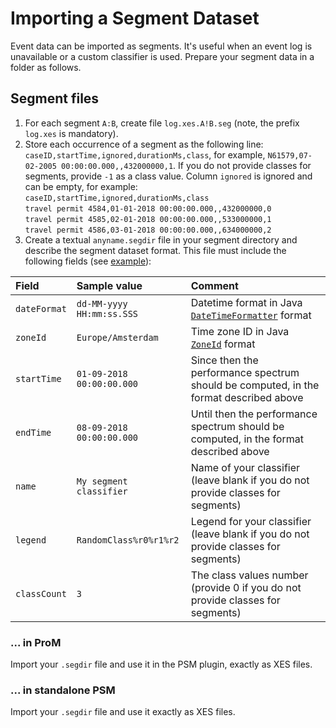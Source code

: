 # Importing a Segment Dataset

Event data can be imported as segments. It's useful when an event log is unavailable or a custom classifier is used. Prepare your segment data in a folder as follows.

## Segment files

1. For each segment `A:B`, create file `log.xes.A!B.seg` (note, the prefix `log.xes` is mandatory).
1. Store each occurrence of a segment as the following line: `caseID,startTime,ignored,durationMs,class`, for example, `N61579,07-02-2005 00:00:00.000,,432000000,1`. If you do not provide classes for segments, provide `-1` as a class value. Column `ignored` is ignored and can be empty, for example:  
`caseID,startTime,ignored,durationMs,class`  
`travel permit 4584,01-01-2018 00:00:00.000,,432000000,0`  
`travel permit 4585,02-01-2018 00:00:00.000,,533000000,1`  
`travel permit 4586,03-01-2018 00:00:00.000,,634000000,2`  
1. Create a textual `anyname.segdir` file in your segment directory and describe the segment dataset format. This file must include the following fields (see [example](segment_dataset.segdir)):

| Field |Sample value | Comment |
|:------------- |:-------------|:-----|
| `dateFormat` | `dd-MM-yyyy HH:mm:ss.SSS` | Datetime format in Java [`DateTimeFormatter`](https://docs.oracle.com/javase/8/docs/api/java/time/format/DateTimeFormatter.html) format |
| `zoneId` | `Europe/Amsterdam` | Time zone ID in Java [`ZoneId`](https://docs.oracle.com/javase/8/docs/api/java/time/ZoneId.html) format |
| `startTime` | `01-09-2018 00:00:00.000` | Since then the performance spectrum should be computed, in the format described above |
| `endTime` | `08-09-2018 00:00:00.000` | Until then the performance spectrum should be computed, in the format described above |
| `name` | `My segment classifier`| Name of your classifier (leave blank if you do not provide classes for segments) |
| `legend` | `RandomClass%r0%r1%r2` | Legend for your classifier (leave blank if you do not provide classes for segments)|
| `classCount` | `3` | The class values number (provide 0 if you do not provide classes for segments) |


### ... in ProM

Import your `.segdir` file and use it in the PSM plugin, exactly as XES files.

### ... in standalone PSM 

Import your `.segdir` file and use it exactly as XES files.
